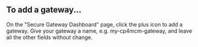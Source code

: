 ## To add a gateway...

  On the "Secure Gateway Dashboard" page, click the plus icon to add a gateway. Give your gateway a name, e.g.
  my-cp4mcm-gateway, and leave all the other fields without change.
